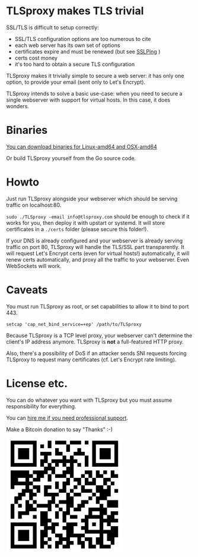 # TLSproxy makes TLS trivial

SSL/TLS is difficult to setup correctly:

- SSL/TLS configuration options are too numerous to cite
- each web server has its own set of options
- certificates expire and must be renewed (but see [SSLPing](https://sslping.com) )
- certs cost money
- it's too hard to obtain a secure TLS configuration

TLSproxy makes it trivially simple to secure a web server: it has only one option, to provide your email (sent only to Let's Encrypt).

TLSproxy intends to solve a basic use-case: when you need to secure a single webserver with support for virtual hosts. In this case, it does wonders.

# Binaries

[You can download binaries for Linux-amd64 and OSX-amd64](https://github.com/chrisDeFouRire/tlsproxy/releases)

Or build TLSproxy yourself from the Go source code.

# Howto

Just run TLSproxy alongside your webserver which should be serving traffic on localhost:80.

`sudo ./TLSproxy -email info@tlsproxy.com` should be enough to check if it works for you, then deploy it with upstart or systemd. It will store certificates in a `./certs` folder (please secure this folder!).

If your DNS is already configured and your webserver is already serving traffic on port 80, TLSproxy will handle the TLS/SSL part transparently. It will request Let's Encrypt certs (even for virtual hosts!) automatically, it will renew certs automatically, and proxy all the traffic to your webserver. Even WebSockets will work.

# Caveats

You must run TLSproxy as root, or set capabilities to allow it to bind to port 443.

```
setcap 'cap_net_bind_service=+ep' /path/to/TLSproxy
```

Because TLSproxy is a TCP level proxy, your webserver can't determine the client's IP address anymore. TLSproxy is **not** a full-featured HTTP proxy.

Also, there's a possibility of DoS if an attacker sends SNI requests forcing TLSproxy to request many certificates (cf. Let's Encrypt rate limiting).

# License etc.

You can do whatever you want with TLSproxy but you must assume responsibility for everything.

You can [hire me if you need professional support](https://hire.chris-hartwig.com).

Make a Bitcoin donation to say "Thanks" :-)

![1A4ZNLXBYP8m1HL7RsCwHDU8Thuhx6YXcQ](./BTCtlsproxy.png)